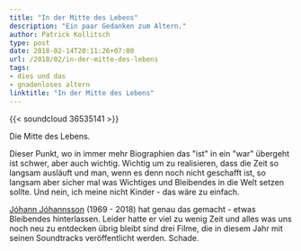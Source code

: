 ```yaml
---
title: "In der Mitte des Lebens"
description: "Ein paar Gedanken zum Altern."
author: Patrick Kollitsch
type: post
date: 2018-02-14T20:11:26+07:00
url: /2018/02/in-der-mitte-des-lebens
tags:
- dies und das
- gnadenloses altern
linktitle: "In der Mitte des Lebens"
---
```


{{< soundcloud 36535141 >}}

Die Mitte des Lebens. 

Dieser Punkt, wo in immer mehr Biographien das "ist" in ein "war" übergeht ist schwer, aber auch wichtig. Wichtig um zu realisieren, dass die Zeit so langsam ausläuft und man, wenn es denn noch nicht geschafft ist, so langsam aber sicher mal was Wichtiges und Bleibendes in die Welt setzen sollte. Und nein, ich meine nicht Kinder - das wäre zu einfach.

[Jóhann Jóhannsson](https://de.wikipedia.org/wiki/J%C3%B3hann_J%C3%B3hannsson) (1969 - 2018) hat genau das gemacht - etwas Bleibendes hinterlassen. Leider hatte er viel zu wenig Zeit und alles was uns noch neu zu entdecken übrig bleibt sind drei Filme, die in diesem Jahr mit seinen Soundtracks veröffentlicht werden. Schade. 
